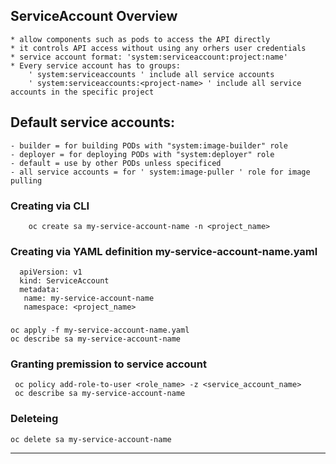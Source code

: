 
## ServiceAccount Overview
	* allow components such as pods to access the API directly
	* it controls API access without using any orhers user credentials
	* service account format: 'system:serviceaccount:project:name'
	* Every service account has to groups:
		' system:serviceaccounts ' include all service accounts
		' system:serviceaccounts:<project-name> ' include all service accounts in the specific project

## Default service accounts:
	- builder = for building PODs with "system:image-builder" role
	- deployer = for deploying PODs with "system:deployer" role
	- default = use by other PODs unless specificed
	- all service accounts = for ' system:image-puller ' role for image pulling
	
	
### Creating via CLI

        oc create sa my-service-account-name -n <project_name> 

### Creating via YAML definition my-service-account-name.yaml

      apiVersion: v1
      kind: ServiceAccount
      metadata:
       name: my-service-account-name
       namespace: <project_name> 
###

    oc apply -f my-service-account-name.yaml
    oc describe sa my-service-account-name

### Granting premission to service account 
     oc policy add-role-to-user <role_name> -z <service_account_name>
     oc describe sa my-service-account-name 
### Deleteing
    oc delete sa my-service-account-name

---



